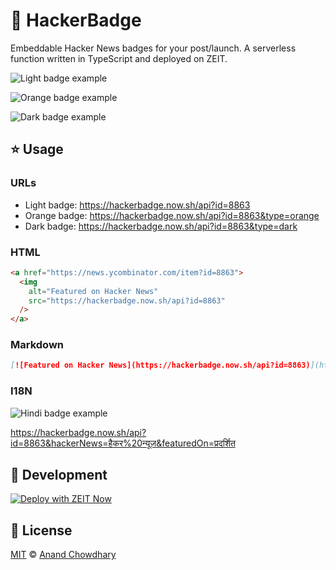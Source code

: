 # 📛 HackerBadge

Embeddable Hacker News badges for your post/launch. A serverless function written in TypeScript and deployed on ZEIT.

![Light badge example](https://hackerbadge.now.sh/api?id=8863)

![Orange badge example](https://hackerbadge.now.sh/api?id=8863&type=orange)

![Dark badge example](https://hackerbadge.now.sh/api?id=8863&type=dark)

## ⭐ Usage

### URLs

- Light badge: https://hackerbadge.now.sh/api?id=8863
- Orange badge: https://hackerbadge.now.sh/api?id=8863&type=orange
- Dark badge: https://hackerbadge.now.sh/api?id=8863&type=dark

### HTML

```html
<a href="https://news.ycombinator.com/item?id=8863">
  <img
    alt="Featured on Hacker News"
    src="https://hackerbadge.now.sh/api?id=8863"
  />
</a>
```

### Markdown

```md
[![Featured on Hacker News](https://hackerbadge.now.sh/api?id=8863)](https://news.ycombinator.com/item?id=8863)
```

### I18N

![Hindi badge example](https://hackerbadge.now.sh/api?id=8863&hackerNews=हैकर%20न्यूज़&featuredOn=प्रदर्शित%20op)

https://hackerbadge.now.sh/api?id=8863&hackerNews=हैकर%20न्यूज़&featuredOn=प्रदर्शित

## 🔨 Development

[![Deploy with ZEIT Now](https://zeit.co/button)](https://zeit.co/import/project?template=https://github.com/AnandChowdhary/hackerbadge)

## 📄 License

[MIT](./LICENSE) © [Anand Chowdhary](https://anandchowdhary.com)
